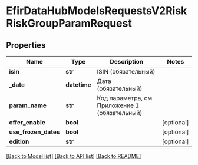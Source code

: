 # EfirDataHubModelsRequestsV2RiskRiskGroupParamRequest

## Properties
Name | Type | Description | Notes
------------ | ------------- | ------------- | -------------
**isin** | **str** | ISIN (обязательный) | 
**_date** | **datetime** | Дата (обязательный) | 
**param_name** | **str** | Код параметра, см. Приложение 1 (обязательный) | 
**offer_enable** | **bool** |  | [optional] 
**use_frozen_dates** | **bool** |  | [optional] 
**edition** | **str** |  | [optional] 

[[Back to Model list]](../README.md#documentation-for-models) [[Back to API list]](../README.md#documentation-for-api-endpoints) [[Back to README]](../README.md)

